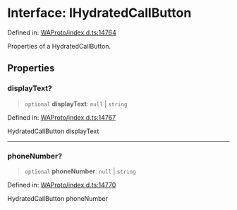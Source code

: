 # Interface: IHydratedCallButton

Defined in: [WAProto/index.d.ts:14764](https://github.com/Fokusdotid/Baileys/blob/b457796e9982984bfe7323cdd6fea8bc613c4ed0/WAProto/index.d.ts#L14764)

Properties of a HydratedCallButton.

## Properties

### displayText?

> `optional` **displayText**: `null` \| `string`

Defined in: [WAProto/index.d.ts:14767](https://github.com/Fokusdotid/Baileys/blob/b457796e9982984bfe7323cdd6fea8bc613c4ed0/WAProto/index.d.ts#L14767)

HydratedCallButton displayText

***

### phoneNumber?

> `optional` **phoneNumber**: `null` \| `string`

Defined in: [WAProto/index.d.ts:14770](https://github.com/Fokusdotid/Baileys/blob/b457796e9982984bfe7323cdd6fea8bc613c4ed0/WAProto/index.d.ts#L14770)

HydratedCallButton phoneNumber
